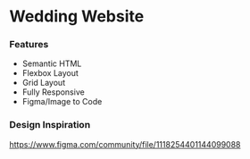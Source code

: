 # Wedding Website

### Features
- Semantic HTML
- Flexbox Layout
- Grid Layout
- Fully Responsive
- Figma/Image to Code

### Design Inspiration
https://www.figma.com/community/file/1118254401144099088